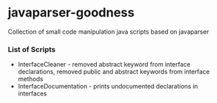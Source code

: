 # javaparser-goodness

Collection of small code manipulation java scripts based on javaparser

### List of Scripts

- InterfaceCleaner - removed abstract keyword from interface declarations, removed public and abstract keywords from interface methods
- InterfaceDocumentation - prints undocumented declarations in interfaces